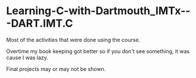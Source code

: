 # Learning-C-with-Dartmouth_IMTx---DART.IMT.C

Most of the activities that were done using the course.

Overtime my book keeping got better so if you don't see something, it was cause I was lazy.

Final projects may or may not be shown.
